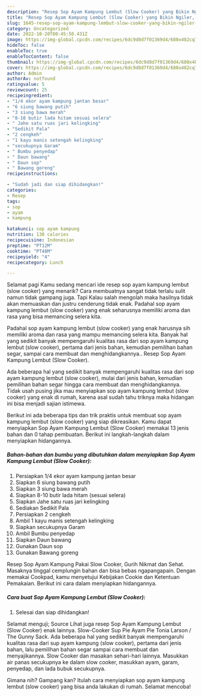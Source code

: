 ```yaml
---
description: "Resep Sop Ayam Kampung Lembut (Slow Cooker) yang Bikin Ngiler, Buat Buka Puasa Bisa Manjain Lidah"
title: "Resep Sop Ayam Kampung Lembut (Slow Cooker) yang Bikin Ngiler, Buat Buka Puasa Bisa Manjain Lidah"
slug: 1645-resep-sop-ayam-kampung-lembut-slow-cooker-yang-bikin-ngiler-buat-buka-puasa-bisa-manjain-lidah
category: Uncategorized
date: 2022-10-20T00:45:50.431Z
image: https://img-global.cpcdn.com/recipes/6dc9d8d7f01369d4/680x482cq70/sop-ayam-kampung-lembut-slow-cooker-foto-resep-utama.jpg
hideToc: false
enableToc: true
enableTocContent: false
thumbnail: https://img-global.cpcdn.com/recipes/6dc9d8d7f01369d4/680x482cq70/sop-ayam-kampung-lembut-slow-cooker-foto-resep-utama.jpg
cover: https://img-global.cpcdn.com/recipes/6dc9d8d7f01369d4/680x482cq70/sop-ayam-kampung-lembut-slow-cooker-foto-resep-utama.jpg
author: Admin
authorAv: notfound
ratingvalue: 5
reviewcount: 25
recipeingredient:
- "1/4 ekor ayam kampung jantan besar"
- "6 siung bawang putih"
- "3 siung bawa merah"
- "8-10 butir lada hitam sesuai selera"
- " Jahe satu ruas jari kelingking"
- "Sedikit Pala"
- "2 cengkeh"
- "1 kayu manis setengah kelingking"
- "secukupnya Garam"
- " Bumbu penyedap"
- " Daun bawang"
- " Daun sop"
- " Bawang goreng"
recipeinstructions:

- "Sudah jadi dan siap dihidangkan!"
categories:
- Resep
tags:
- sop
- ayam
- kampung

katakunci: sop ayam kampung 
nutrition: 130 calories
recipecuisine: Indonesian
preptime: "PT12M"
cooktime: "PT48M"
recipeyield: "4"
recipecategory: Lunch

---
```



Selamat pagi Kamu sedang mencari ide resep sop ayam kampung lembut (slow cooker) yang menarik? Cara membuatnya sangat tidak terlalu sulit namun tidak gampang juga. Tapi Kalau salah mengolah maka hasilnya tidak akan memuaskan dan justru cenderung tidak enak. Padahal sop ayam kampung lembut (slow cooker) yang enak seharusnya memiliki aroma dan rasa yang bisa memancing selera kita.


Padahal sop ayam kampung lembut (slow cooker) yang enak harusnya sih memiliki aroma dan rasa yang mampu memancing selera kita. Banyak hal yang sedikit banyak mempengaruhi kualitas rasa dari sop ayam kampung lembut (slow cooker), pertama dari jenis bahan, kemudian pemilihan bahan segar, sampai cara membuat dan menghidangkannya.. Resep Sop Ayam Kampung Lembut (Slow Cooker).

Ada beberapa hal yang sedikit banyak mempengaruhi kualitas rasa dari sop ayam kampung lembut (slow cooker), mulai dari jenis bahan, kemudian pemilihan bahan segar hingga cara membuat dan menghidangkannya. Tidak usah pusing jika mau menyiapkan sop ayam kampung lembut (slow cooker) yang enak di rumah, karena asal sudah tahu triknya maka hidangan ini bisa menjadi sajian istimewa.


Berikut ini ada beberapa tips dan trik praktis untuk membuat sop ayam kampung lembut (slow cooker) yang siap dikreasikan. Kamu dapat menyiapkan Sop Ayam Kampung Lembut (Slow Cooker) memakai 13 jenis bahan dan 0 tahap pembuatan. Berikut ini langkah-langkah dalam menyiapkan hidangannya.

<!--inarticleads1-->

##### Bahan-bahan dan bumbu yang dibutuhkan dalam menyiapkan Sop Ayam Kampung Lembut (Slow Cooker):

1. Persiapkan 1/4 ekor ayam kampung jantan besar
1. Siapkan 6 siung bawang putih
1. Siapkan 3 siung bawa merah
1. Siapkan 8-10 butir lada hitam (sesuai selera)
1. Siapkan  Jahe satu ruas jari kelingking
1. Sediakan Sedikit Pala
1. Persiapkan 2 cengkeh
1. Ambil 1 kayu manis setengah kelingking
1. Siapkan secukupnya Garam
1. Ambil  Bumbu penyedap
1. Siapkan  Daun bawang
1. Gunakan  Daun sop
1. Gunakan  Bawang goreng


Resep Sop Ayam Kampung Pakai Slow Cooker, Gurih Nikmat dan Sehat. Masaknya tinggal cemplungin bahan dan bisa bebas ngapangapain. Dengan memakai Cookpad, kamu menyetujui Kebijakan Cookie dan Ketentuan Pemakaian. Berikut ini cara dalam menyiapkan hidangannya. 

<!--inarticleads2-->

##### Cara buat Sop Ayam Kampung Lembut (Slow Cooker):


1. Selesai dan siap dihidangkan!

Selamat menguji; Source Lihat juga resep Sop Ayam Kampung Lembut (Slow Cooker) enak lainnya. Slow-Cooker Sup Pie Ayam Pie Tonia Larson / The Gunny Sack. Ada beberapa hal yang sedikit banyak mempengaruhi kualitas rasa dari sup ayam kampung (slow cooker), pertama dari jenis bahan, lalu pemilihan bahan segar sampai cara membuat dan menyajikannya. Slow Cooker dan masakan sehari-hari lainnya. Masukkan air panas secukupnya ke dalam slow cooker, masukkan ayam, garam, penyedap, dan lada bubuk secukupnya. 

Gimana nih? Gampang kan? Itulah cara menyiapkan sop ayam kampung lembut (slow cooker) yang bisa anda lakukan di rumah. Selamat mencoba!
